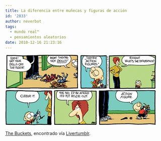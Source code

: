 ```yaml
---
title: La diferencia entre muñecas y figuras de acción
id: '2833'
author: neverbot
tags:
  - mundo real™
  - pensamientos aleatorios
date: 2010-12-16 21:23:16
---
```


![201012162121.jpg](./la-diferencia-entre-munecas-y-figuras-de-accion/201012162121.jpg)

[The Buckets](http://comics.com/the_buckets/2010-03-21/), encontrado vía [Livertumblr](http://livercake.tumblr.com/post/2189671014/dbsw-whats-the-difference-between-a-doll-and).
